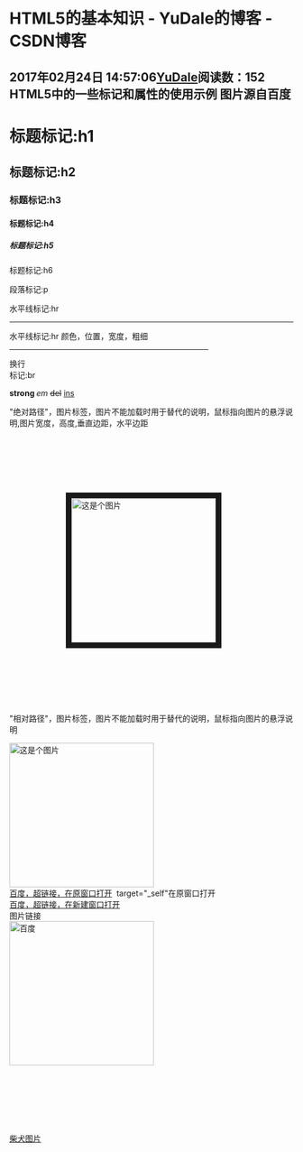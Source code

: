 # HTML5的基本知识 - YuDale的博客 - CSDN博客
2017年02月24日 14:57:06[YuDale](https://me.csdn.net/YuDale)阅读数：152
HTML5中的一些标记和属性的使用示例
图片源自百度
---------------------------------------------------------------------------------------------------------------------------------------------------------------------------------------------------------------------------------------
<!doctype html>
<html>
<head>
<meta charset="utf-8">
<title>标签作用介绍及效果展示</title>
</head>
<body>
<h1>标题标记:h1</h1>
<h2>标题标记:h2</h2>
<h3>标题标记:h3</h3>
<h4>标题标记:h4</h4>
<h5>标题标记:h5</h5>
<h7>标题标记:h6</h6>
<p>段落标记:p</p>
<p>水平线标记:hr</p>
<hr />
<p>水平线标记:hr 颜色，位置，宽度，粗细</p>
<hr color="red" align="right" width="70%" size="10" />
<p>换行<br />标记:br</p>
<p><strong>strong </strong><em>em </em><del>del</del> <ins>ins</ins></p>
<p>"绝对路径"，图片标签，图片不能加载时用于替代的说明，鼠标指向图片的悬浮说明,图片宽度，高度,垂直边距，水平边距</p>
<img src="D:\picture\00_head_portait.jpg" alt="这是个图片" title="这是只可爱的柴犬" width="256" height="256" border="10" vspace="100" hspace="100" id="one" />
<p>"相对路径"，图片标签，图片不能加载时用于替代的说明，鼠标指向图片的悬浮说明</p>
<img src="00_head_portait.jpg" alt="这是个图片" title="这是只可爱的柴犬" width="256" height="256"/><br />
<a href="http://www.baidu.com/" target="_self">百度，超链接，在原窗口打开</a>  target="_self"在原窗口打开<br />
<a href="http://www.baidu.com/" target="_bank">百度，超链接，在新建窗口打开</a> <br />
图片链接<br />
<a href="http://baidu.com/" target="_blank"><img src="D:\picture\01_head_portait.png" title="百度" width="256" height="256" />
<br /><br />
<br /><br />
<br /><br />
<br /><br />
<a href="#one">柴犬图片</a>
</body>
</html>
            
